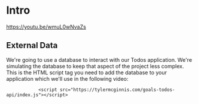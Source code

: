 # Intro
https://youtu.be/wmuL0wNvaZs

## External Data
We're going to use a database to interact with our Todos application. We're simulating the database to keep that aspect of the project less complex. This is the HTML script tag you need to add the database to your application which we'll use in the following video:

                <script src="https://tylermcginnis.com/goals-todos-api/index.js"></script>